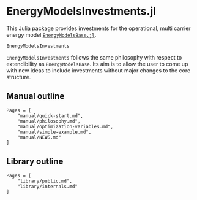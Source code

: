 # EnergyModelsInvestments.jl

This Julia package provides investments for the operational, multi carrier energy model [`EnergyModelsBase.jl`](https://clean_export.pages.sintef.no/energymodelsbase.jl).

```@docs
EnergyModelsInvestments
```

`EnergyModelsInvestments` follows the same philosophy with respect to extendibility as `EnergyModelsBase`.
Its aim is to allow the user to come up with new ideas to include investments without major changes to the core structure.

## Manual outline

```@contents
Pages = [
    "manual/quick-start.md",
    "manual/philosophy.md",
    "manual/optimization-variables.md",
    "manual/simple-example.md",
    "manual/NEWS.md"
]
```

## Library outline

```@contents
Pages = [
    "library/public.md",
    "library/internals.md"
]
```
